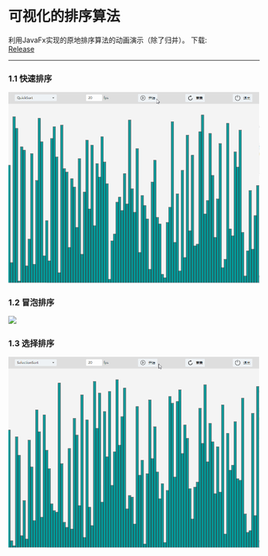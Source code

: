 # 可视化的排序算法

利用JavaFx实现的原地排序算法的动画演示（除了归并）。
下载:  
[Release]("https://github.com/LebranceBW/VisualSortAlgorithm/releases")  

-------

### 1.1 快速排序

![](./img/quickSort.gif)

### 1.2 冒泡排序

![](./img/bubbleSort.gif)

### 1.3 选择排序

![](./img/SelectionSort.gif)
